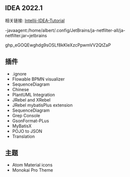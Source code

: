 ## IDEA 2022.1

相关链接:
[Intellij-IDEA-Tutorial](https://cdk8s.gitbook.io/github/)

-javaagent:/home/albert/.config/JetBrains/ja-netfilter-all/ja-netfilter.jar=jetbrains

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

## 插件

- .ignore
- Flowable BPMN visualizer
- SequenceDiagram
- Chinese
- PlantUML Integration
- JRebel and XRebel
- JRebel mybatisPlus extension
- SequenceDiagram
- Grep Console
- GsonFormat-PLus
- MyBatisX
- POJO to JSON
- Translation

## 主题

- Atom Material icons
- Monokai Pro Theme
